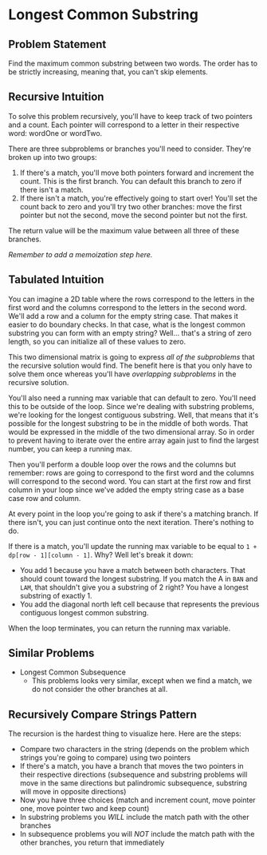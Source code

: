 # Longest Common Substring

## Problem Statement

Find the maximum common substring between two words. The order has to be strictly increasing, meaning that, you can't skip elements.

## Recursive Intuition

To solve this problem recursively, you'll have to keep track of two pointers and a count. Each pointer will correspond to a letter in their respective word: wordOne or wordTwo.

There are three subproblems or branches you'll need to consider. They're broken up into two groups:

1. If there's a match, you'll move both pointers forward and increment the count. This is the first branch. You can default this branch to zero if there isn't a match.
2. If there isn't a match, you're effectively going to start over! You'll set the count back to zero and you'll try two other branches: move the first pointer but not the second, move the second pointer but not the first.

The return value will be the maximum value between all three of these branches.

*Remember to add a memoization step here.*

## Tabulated Intuition

You can imagine a 2D table where the rows correspond to the letters in the first word and the columns correspond to the letters in the second word. We'll add a row and a column for the empty string case. That makes it easier to do boundary checks. In that case, what is the longest common substring you can form with an empty string? Well... that's a string of zero length, so you can initialize all of these values to zero.

This two dimensional matrix is going to express *all of the subproblems* that the recursive solution would find. The benefit here is that you only have to solve them once whereas you'll have *overlapping subproblems* in the recursive solution.

You'll also need a running max variable that can default to zero. You'll need this to be outside of the loop. Since we're dealing with substring problems, we're looking for the longest contiguous substring. Well, that means that it's possible for the longest substring to be in the middle of both words. That would be expressed in the middle of the two dimensional array. So in order to prevent having to iterate over the entire array again just to find the largest number, you can keep a running max.

Then you'll perform a double loop over the rows and the columns but remember: rows are going to correspond to the first word and the columns will correspond to the second word. You can start at the first row and first column in your loop since we've added the empty string case as a base case row and column.

At every point in the loop you're going to ask if there's a matching branch. If there isn't, you can just continue onto the next iteration. There's nothing to do.

If there is a match, you'll update the running max variable to be equal to `1 + dp[row - 1][column - 1]`. Why? Well let's break it down:

- You add 1 because you have a match between both characters. That should count toward the longest substring. If you match the A in `BAN` and `LAM`, that shouldn't give you a substring of 2 right? You have a longest substring of exactly 1.
- You add the diagonal north left cell because that represents the previous contiguous longest common substring.

When the loop terminates, you can return the running max variable.

## Similar Problems

- Longest Common Subsequence
    - This problems looks very similar, except when we find a match, we do not consider the other branches at all.

## Recursively Compare Strings Pattern

The recursion is the hardest thing to visualize here. Here are the steps:

- Compare two characters in the string (depends on the problem which strings you're going to compare) using two pointers
- If there's a match, you have a branch that moves the two pointers in their respective directions (subsequence and substring problems will move in the same directions but palindromic subsequence, substring will move in opposite directions)
- Now you have three choices (match and increment count, move pointer one, move pointer two and keep count)
- In substring problems you *WILL* include the match path with the other branches
- In subsequence problems you will *NOT* include the match path with the other branches, you return that immediately
